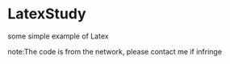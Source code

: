 # LatexStudy
some simple example of Latex

note:The code is from the network, please contact me if infringe
